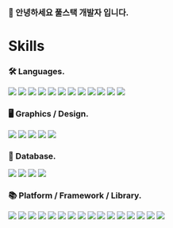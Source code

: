 ### 👋 안녕하세요 풀스택 개발자 입니다.

# Skills
### 🛠️ Languages.

<img src="https://img.shields.io/badge/C-A8B9CC?style=flat-square&logo=C&logoColor=ffffff"/> <img src="https://img.shields.io/badge/C++-00599C?style=flat-square&logo=cplusplus&logoColor=ffffff"/> <img src="https://img.shields.io/badge/Kotlin-7F52FF?style=flat-square&logo=kotlin&logoColor=ffffff"/> <img src="https://img.shields.io/badge/C%23-239120?style=flat-square&logo=csharp&logoColor=ffffff"/> <img src="https://img.shields.io/badge/JavaScript-F7DF1E?style=flat-square&logo=javascript&logoColor=ffffff"/> <img src="https://img.shields.io/badge/TypeScript-3178C6?style=flat-square&logo=typescript&logoColor=ffffff"/> <img src="https://img.shields.io/badge/HTML5-E34F26?style=flat-square&logo=html5&logoColor=ffffff"/> <img src="https://img.shields.io/badge/Sass-CC6699?style=flat-square&logo=sass&logoColor=ffffff"/> <img src="https://img.shields.io/badge/Less-1D365D?style=flat-square&logo=less&logoColor=ffffff"/> <img src="https://img.shields.io/badge/PHP-777BB4?style=flat-square&logo=php&logoColor=ffffff"/> <img src="https://img.shields.io/badge/Lua-2C2D72?style=flat-square&logo=lua&logoColor=ffffff"/> <img src="https://img.shields.io/badge/Dart-0175C2?style=flat-square&logo=dart&logoColor=ffffff"/> 
 
### 🖥️ Graphics / Design.

<img src="https://img.shields.io/badge/OpenCV-5C3EE8?style=flat-square&logo=opencv&logoColor=ffffff"/> <img src="https://img.shields.io/badge/OpenGL-5586A4?style=flat-square&logo=opengl&logoColor=ffffff"/> <img src="https://img.shields.io/badge/WebGL-990000?style=flat-square&logo=webgl&logoColor=ffffff"/> <img src="https://img.shields.io/badge/Unity-000000?style=flat-square&logo=unity&logoColor=FFFFFF"/> <img src="https://img.shields.io/badge/AdobeXD-FF61F6?style=flat-square&logo=adobexd&logoColor=FFFFFF"/>


### 📀 Database.

 <img src="https://img.shields.io/badge/MySQL-4479A1?style=flat-square&logo=mysql&logoColor=ffffff"/> <img src="https://img.shields.io/badge/MariaDB-003545?style=flat-square&logo=mariadb&logoColor=ffffff"/> <img src="https://img.shields.io/badge/SQLLite-003B57?style=flat-square&logo=sqlite&logoColor=ffffff"/> <img src="https://img.shields.io/badge/MongoDB-47A248?style=flat-square&logo=mongodb&logoColor=ffffff"/>
 
 
### 📚 Platform / Framework / Library.

<img src="https://img.shields.io/badge/Flutter-02569B?style=flat-square&logo=flutter&logoColor=ffffff"/>  <img src="https://img.shields.io/badge/NextJS-E0234E?style=flat-square&logo=nextdotjs&logoColor=ffffff"/>
<img src="https://img.shields.io/badge/EC2-FF9900?style=flat-square&logo=amazonec2&logoColor=ffffff"/>
<img src="https://img.shields.io/badge/Node.js-339933?style=flat-square&logo=nodedotjs&logoColor=ffffff"/> <img src="https://img.shields.io/badge/React-61DAFB?style=flat-square&logo=react&logoColor=ffffff"/> <img src="https://img.shields.io/badge/ReactNative-61DAFB?style=flat-square&logo=react&logoColor=ffffff"/> 
 <img src="https://img.shields.io/badge/MobX-FF9955?style=flat-square&logo=mobx&logoColor=ffffff"/> <img src="https://img.shields.io/badge/Redux-764ABC?style=flat-square&logo=redux&logoColor=ffffff"/> <img src="https://img.shields.io/badge/Electron-47848F?style=flat-square&logo=electron&logoColor=ffffff"/> <img src="https://img.shields.io/badge/ExpressJS-000000?style=flat-square&logo=express&logoColor=ffffff"/>
<img src="https://img.shields.io/badge/Spring-6DB33F?style=flat-square&logo=spring&logoColor=ffffff"/>
 <img src="https://img.shields.io/badge/Webpack-8DD6F9?style=flat-square&logo=webpack&logoColor=ffffff"/> <img src="https://img.shields.io/badge/Babel-F9DC3E?style=flat-square&logo=babel&logoColor=ffffff"/> <img src="https://img.shields.io/badge/Vite-646CFF?style=flat-square&logo=vite&logoColor=ffffff"/>
  <img src="https://img.shields.io/badge/Jquery-0769AD?style=flat-square&logo=jquery&logoColor=ffffff"/> <img src="https://img.shields.io/badge/Git-F05032?style=flat-square&logo=git&logoColor=ffffff"/>
 
[MobX logo]: https://img.shields.io/badge/MobX-FF9955?style=flat-square&logo=mobx&logoColor=ffffff
